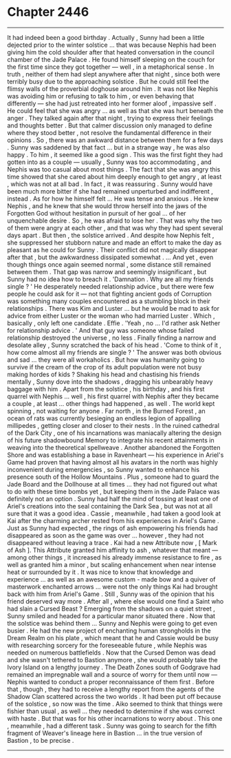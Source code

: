 
# Chapter 2446


---

It had indeed been a good birthday .
Actually , Sunny had been a little dejected prior to the winter solstice … that was because Nephis had been giving him the cold shoulder after that heated conversation in the council chamber of the Jade Palace .
He found himself sleeping on the couch for the first time since they got together — well , in a metaphorical sense . In truth , neither of them had slept anywhere after that night , since both were terribly busy due to the approaching solstice . But he could still feel the flimsy walls of the proverbial doghouse around him .
It was not like Nephis was avoiding him or refusing to talk to him , or even behaving that differently — she had just retreated into her former aloof , impassive self . He could feel that she was angry … as well as that she was hurt beneath the anger .
They talked again after that night , trying to express their feelings and thoughts better . But that calmer discussion only managed to define where they stood better , not resolve the fundamental difference in their opinions . So , there was an awkward distance between them for a few days .
Sunny was saddened by that fact … but in a strange way , he was also happy .
To him , it seemed like a good sign .
This was the first fight they had gotten into as a couple — usually , Sunny was too accommodating , and Nephis was too casual about most things . The fact that she was angry this time showed that she cared about him deeply enough to get angry , at least , which was not at all bad . In fact , it was reassuring .
Sunny would have been much more bitter if she had remained unperturbed and indifferent , instead .
As for how he himself felt …
He was tense and anxious . He knew Nephis , and he knew that she would throw herself into the jaws of the Forgotten God without hesitation in pursuit of her goal … of her unquenchable desire .
So , he was afraid to lose her .
That was why the two of them were angry at each other , and that was why they had spent several days apart .
But then , the solstice arrived . And despite how Nephis felt , she suppressed her stubborn nature and made an effort to make the day as pleasant as he could for Sunny .
Their conflict did not magically disappear after that , but the awkwardness dissipated somewhat .
… And yet , even though things once again seemed normal , some distance still remained between them . That gap was narrow and seemingly insignificant , but Sunny had no idea how to breach it .
'Damnation . Why are all my friends single ? '
He desperately needed relationship advice , but there were few people he could ask for it — not that fighting ancient gods of Corruption was something many couples encountered as a stumbling block in their relationships .
There was Kim and Luster … but he would be mad to ask for advice from either Luster or the woman who had married Luster .
Which , basically , only left one candidate .
Effie .
'Yeah , no … I'd rather ask Nether for relationship advice . '
And that guy was someone whose failed relationship destroyed the universe , no less .
Finally finding a narrow and desolate alley , Sunny scratched the back of his head .
'Come to think of it , how come almost all my friends are single ? '
The answer was both obvious and sad … they were all workaholics .
But how was humanity going to survive if the cream of the crop of its adult population were not busy making hordes of kids ?
Shaking his head and chastising his friends mentally , Sunny dove into the shadows , dragging his unbearably heavy baggage with him .
Apart from the solstice , his birthday , and his first quarrel with Nephis … well , his first quarrel with Nephis after they became a couple , at least … other things had happened , as well . The world kept spinning , not waiting for anyone .
Far north , in the Burned Forest , an ocean of rats was currently besieging an endless legion of appalling millipedes , getting closer and closer to their nests . In the ruined cathedral of the Dark City , one of his incarnations was maniacally altering the design of his future shadowbound Memory to integrate his recent attainments in weaving into the theoretical spellweave .
Another abandoned the Forgotten Shore and was establishing a base in Ravenheart — his experience in Ariel's Game had proven that having almost all his avatars in the north was highly inconvenient during emergencies , so Sunny wanted to enhance his presence south of the Hollow Mountains .
Plus , someone had to guard the Jade Board and the Dollhouse at all times … they had not figured out what to do with these time bombs yet , but keeping them in the Jade Palace was definitely not an option . Sunny had half the mind of tossing at least one of Ariel's creations into the seal containing the Dark Sea , but was not at all sure that it was a good idea .
Cassie , meanwhile , had taken a good look at Kai after the charming archer rested from his experiences in Ariel's Game .
Just as Sunny had expected , the rings of ash empowering his friends had disappeared as soon as the game was over … however , they had not disappeared without leaving a trace .
Kai had a new Attribute now , [ Mark of Ash ]. This Attribute granted him affinity to ash , whatever that meant — among other things , it increased his already immense resistance to fire , as well as granted him a minor , but scaling enhancement when near intense heat or surrounded by it .
It was nice to know that knowledge and experience … as well as an awesome custom - made bow and a quiver of masterwork enchanted arrows … were not the only things Kai had brought back with him from Ariel's Game . Still , Sunny was of the opinion that his friend deserved way more .
After all , where else would one find a Saint who had slain a Cursed Beast ?
Emerging from the shadows on a quiet street , Sunny smiled and headed for a particular manor situated there .
Now that the solstice was behind them … Sunny and Nephis were going to get even busier . He had the new project of enchanting human strongholds in the Dream Realm on his plate , which meant that he and Cassie would be busy with researching sorcery for the foreseeable future , while Nephis was needed on numerous battlefields .
Now that the Cursed Demon was dead and she wasn't tethered to Bastion anymore , she would probably take the Ivory Island on a lengthy journey . The Death Zones south of Godgrave had remained an impregnable wall and a source of worry for them until now — Nephis wanted to conduct a proper reconnaissance of them first .
Before that , though , they had to receive a lengthy report from the agents of the Shadow Clan scattered across the two worlds . It had been put off because of the solstice , so now was the time . Aiko seemed to think that things were fishier than usual , as well … they needed to determine if she was correct with haste .
But that was for his other incarnations to worry about .
This one , meanwhile , had a different task .
Sunny was going to search for the fifth fragment of Weaver's lineage here in Bastion ... in the true version of Bastion , to be precise .

---


